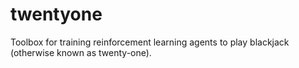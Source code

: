 # twentyone
Toolbox for training reinforcement learning agents to play blackjack (otherwise known as twenty-one). 
